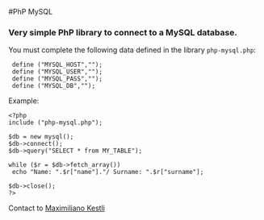 #PhP MySQL

### Very simple PhP library to connect to a MySQL database.

You must complete the following data defined in the library `php-mysql.php`:

	 define ("MYSQL_HOST","");
	 define ("MYSQL_USER","");
	 define ("MYSQL_PASS","");
	 define ("MYSQL_DB","");
	 
Example:

	<?php
	include ("php-mysql.php");
	
	$db = new mysql();
	$db->connect();
	$db->query("SELECT * from MY_TABLE");

	while ($r = $db->fetch_array())
	 echo "Name: ".$r["name"]."/ Surname: ".$r["surname"];

	$db->close();
	?>
	
	
 Contact to [Maximiliano Kestli](mailto:maxkaestli@hotmail.com)
 
